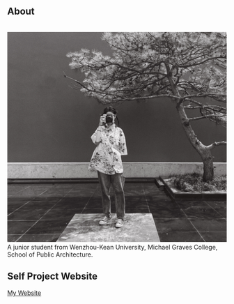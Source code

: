 ## About
<Br><img alt="Bella" src="https://github.com/bellaaaaaaa216/portfolio/blob/gh-pages/%E5%BE%AE%E4%BF%A1%E5%9B%BE%E7%89%87_20210912233757.jpg?raw=true" width="600">
<Br>A junior student from Wenzhou-Kean University, Michael Graves College, School of Public Architecture.
## Self Project Website
[My Website](https://weihanzh.cargo.site/)  

